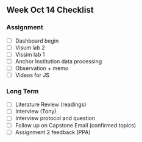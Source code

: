## Week Oct 14 Checklist

### Assignment
- [ ] Dashboard begin
- [ ] Visum lab 2
- [ ] Vissim lab 1
- [ ] Anchor Institution data processing
- [ ] Observation + memo
- [ ] Videos for JS

### Long Term
- [ ] Literature Review (readings)
- [ ] Interview (Tony)
- [ ] Interview protocol and question
- [ ] Follow up on Capstone Email (confirmed topics)
- [ ] Assignment 2 feedback (PPA)
